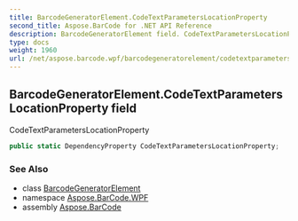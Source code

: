 ```yaml
---
title: BarcodeGeneratorElement.CodeTextParametersLocationProperty
second_title: Aspose.BarCode for .NET API Reference
description: BarcodeGeneratorElement field. CodeTextParametersLocationProperty
type: docs
weight: 1960
url: /net/aspose.barcode.wpf/barcodegeneratorelement/codetextparameterslocationproperty/
---
```

## BarcodeGeneratorElement.CodeTextParametersLocationProperty field

CodeTextParametersLocationProperty

```csharp
public static DependencyProperty CodeTextParametersLocationProperty;
```

### See Also

* class [BarcodeGeneratorElement](../)
* namespace [Aspose.BarCode.WPF](../../barcodegeneratorelement/)
* assembly [Aspose.BarCode](../../../)


